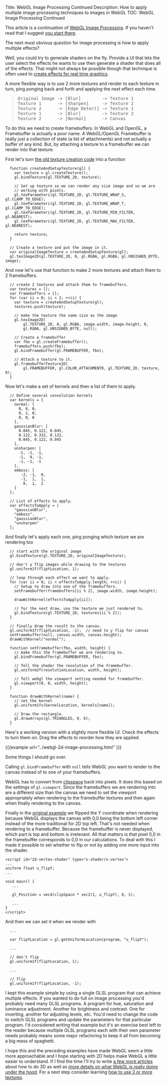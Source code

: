 Title: WebGL Image Processing Continued
Description: How to apply multiple image processing techniques to images in WebGL
TOC: WebGL Image Processing Continued


This article is a continuation of [WebGL Image Processing](webgl-image-processing.html).
If you haven't read that I suggest [you start there](webgl-image-processing.html).

The next most obvious question for image processing is how to apply multiple effects?

Well, you could try to generate shaders on the fly.  Provide a UI that
lets the user select the effects he wants to use then generate a shader
that does all of the effects.  That might not always be possible though
that technique is often used to [create effects for real time
graphics](http://www.youtube.com/watch?v=cQUn0Zeh-0Q).

A more flexible way is to use 2 more textures and render to each texture
in turn, ping ponging back and forth and applying the next effect each
time.

<blockquote><pre>Original Image -&gt; [Blur]        -&gt; Texture 1
Texture 1      -&gt; [Sharpen]     -&gt; Texture 2
Texture 2      -&gt; [Edge Detect] -&gt; Texture 1
Texture 1      -&gt; [Blur]        -&gt; Texture 2
Texture 2      -&gt; [Normal]      -&gt; Canvas</pre></blockquote>

To do this we need to create framebuffers.  In WebGL and OpenGL, a
Framebuffer is actually a poor name.  A WebGL/OpenGL Framebuffer is really
just a collection of state (a list of attachments) and not actually a
buffer of any kind.  But, by attaching a texture to a framebuffer we can
render into that texture.

First let's turn [the old texture creation
code](webgl-image-processing.html) into a function

```
  function createAndSetupTexture(gl) {
    var texture = gl.createTexture();
    gl.bindTexture(gl.TEXTURE_2D, texture);

    // Set up texture so we can render any size image and so we are
    // working with pixels.
    gl.texParameteri(gl.TEXTURE_2D, gl.TEXTURE_WRAP_S, gl.CLAMP_TO_EDGE);
    gl.texParameteri(gl.TEXTURE_2D, gl.TEXTURE_WRAP_T, gl.CLAMP_TO_EDGE);
    gl.texParameteri(gl.TEXTURE_2D, gl.TEXTURE_MIN_FILTER, gl.NEAREST);
    gl.texParameteri(gl.TEXTURE_2D, gl.TEXTURE_MAG_FILTER, gl.NEAREST);

    return texture;
  }

  // Create a texture and put the image in it.
  var originalImageTexture = createAndSetupTexture(gl);
  gl.texImage2D(gl.TEXTURE_2D, 0, gl.RGBA, gl.RGBA, gl.UNSIGNED_BYTE, image);
```

And now let's use that function to make 2 more textures and attach them to
2 framebuffers.

```
  // create 2 textures and attach them to framebuffers.
  var textures = [];
  var framebuffers = [];
  for (var ii = 0; ii < 2; ++ii) {
    var texture = createAndSetupTexture(gl);
    textures.push(texture);

    // make the texture the same size as the image
    gl.texImage2D(
        gl.TEXTURE_2D, 0, gl.RGBA, image.width, image.height, 0,
        gl.RGBA, gl.UNSIGNED_BYTE, null);

    // Create a framebuffer
    var fbo = gl.createFramebuffer();
    framebuffers.push(fbo);
    gl.bindFramebuffer(gl.FRAMEBUFFER, fbo);

    // Attach a texture to it.
    gl.framebufferTexture2D(
        gl.FRAMEBUFFER, gl.COLOR_ATTACHMENT0, gl.TEXTURE_2D, texture, 0);
  }
```

Now let's make a set of kernels and then a list of them to apply.

```
  // Define several convolution kernels
  var kernels = {
    normal: [
      0, 0, 0,
      0, 1, 0,
      0, 0, 0
    ],
    gaussianBlur: [
      0.045, 0.122, 0.045,
      0.122, 0.332, 0.122,
      0.045, 0.122, 0.045
    ],
    unsharpen: [
      -1, -1, -1,
      -1,  9, -1,
      -1, -1, -1
    ],
    emboss: [
       -2, -1,  0,
       -1,  1,  1,
        0,  1,  2
    ]
  };

  // List of effects to apply.
  var effectsToApply = [
    "gaussianBlur",
    "emboss",
    "gaussianBlur",
    "unsharpen"
  ];
```

And finally let's apply each one, ping ponging which texture we are rendering too

```
  // start with the original image
  gl.bindTexture(gl.TEXTURE_2D, originalImageTexture);

  // don't y flip images while drawing to the textures
  gl.uniform1f(flipYLocation, 1);

  // loop through each effect we want to apply.
  for (var ii = 0; ii < effectsToApply.length; ++ii) {
    // Setup to draw into one of the framebuffers.
    setFramebuffer(framebuffers[ii % 2], image.width, image.height);

    drawWithKernel(effectsToApply[ii]);

    // for the next draw, use the texture we just rendered to.
    gl.bindTexture(gl.TEXTURE_2D, textures[ii % 2]);
  }

  // finally draw the result to the canvas.
  gl.uniform1f(flipYLocation, -1);  // need to y flip for canvas
  setFramebuffer(null, canvas.width, canvas.height);
  drawWithKernel("normal");

  function setFramebuffer(fbo, width, height) {
    // make this the framebuffer we are rendering to.
    gl.bindFramebuffer(gl.FRAMEBUFFER, fbo);

    // Tell the shader the resolution of the framebuffer.
    gl.uniform2f(resolutionLocation, width, height);

    // Tell webgl the viewport setting needed for framebuffer.
    gl.viewport(0, 0, width, height);
  }

  function drawWithKernel(name) {
    // set the kernel
    gl.uniform1fv(kernelLocation, kernels[name]);

    // Draw the rectangle.
    gl.drawArrays(gl.TRIANGLES, 0, 6);
  }
```

Here's a working version with a slightly more flexible UI.  Check the
effects to turn them on.  Drag the effects to reorder how they are
applied.

{{{example url="../webgl-2d-image-processing.html" }}}

Some things I should go over.

Calling <code>gl.bindFramebuffer</code> with <code>null</code> tells WebGL
you want to render to the canvas instead of to one of your framebuffers.

WebGL has to convert from [clipspace](webgl-fundamentals.html) back into
pixels.  It does this based on the settings of <code>gl.viewport</code>.
Since the framebuffers we are rendering into are a different size than the
canvas we need to set the viewport appropriately when rendering to the
framebuffer textures and then again when finally rendering to the canvas.

Finally in the [original example](webgl-fundamentals.html) we flipped the
Y coordinate when rendering because WebGL displays the canvas with 0,0
being the bottom left corner instead of the more traditional for 2D top
left.  That's not needed when rendering to a framebuffer.  Because the
framebuffer is never displayed, which part is top and bottom is
irrelevant.  All that matters is that pixel 0,0 in the framebuffer
corresponds to 0,0 in our calculations.  To deal with this I made it
possible to set whether to flip or not by adding one more input into the
shader.

```
<script id="2d-vertex-shader" type="x-shader/x-vertex">
...
uniform float u_flipY;
...

void main() {
   ...

   gl_Position = vec4(clipSpace * vec2(1, u_flipY), 0, 1);

   ...
}
</script>
```

And then we can set it when we render with

```
  ...

  var flipYLocation = gl.getUniformLocation(program, "u_flipY");

  ...

  // don't flip
  gl.uniform1f(flipYLocation, 1);

  ...

  // flip
  gl.uniform1f(flipYLocation, -1);

```

I kept this example simple by using a single GLSL program that can achieve
multiple effects.  If you wanted to do full on image processing you'd
probably need many GLSL programs.  A program for hue, saturation and
luminance adjustment.  Another for brightness and contrast.  One for
inverting, another for adjusting levels, etc.  You'd need to change the
code to switch GLSL programs and update the parameters for that particular
program.  I'd considered writing that example but it's an exercise best
left to the reader because multiple GLSL programs each with their own
parameter needs probably means some major refactoring to keep it all from
becoming a big mess of spaghetti.

I hope this and the preceding examples have made WebGL seem a little more
approachable and I hope starting with 2D helps make WebGL a little easier
to understand.  If I find the time I'll try to write [a few more
articles](webgl-2d-translation.html) about how to do 3D as well as [more details on what WebGL is really doing under the hood](webgl-how-it-works.html).  For a next step
consider learning [how to use 2 or more textures](webgl-2-textures.html).


